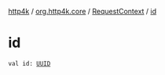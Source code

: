 [http4k](../../index.md) / [org.http4k.core](../index.md) / [RequestContext](index.md) / [id](./id.md)

# id

`val id: `[`UUID`](https://docs.oracle.com/javase/9/docs/api/java/util/UUID.html)